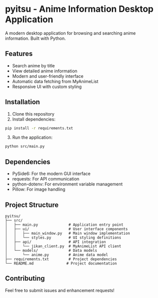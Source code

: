 # pyitsu - Anime Information Desktop Application

A modern desktop application for browsing and searching anime information. Built with Python.

## Features
- Search anime by title 
- View detailed anime information
- Modern and user-friendly interface
- Automatic data fetching from MyAnimeList
- Responsive UI with custom styling

## Installation
1. Clone this repository
2. Install dependencies:
```bash
pip install -r requirements.txt
```
3. Run the application:
```bash
python src/main.py
```

## Dependencies
- PySide6: For the modern GUI interface
- requests: For API communication
- python-dotenv: For environment variable management
- Pillow: For image handling

## Project Structure
```
pyitsu/
├── src/
│   ├── main.py              # Application entry point
│   ├── ui/                  # User interface components
│   │   ├── main_window.py   # Main window implementation
│   │   └── styles.py        # UI styling definitions
│   ├── api/                 # API integration
│   │   └── jikan_client.py  # MyAnimeList API client
│   └── models/              # Data models
│       └── anime.py         # Anime data model
├── requirements.txt         # Project dependencies
└── README.md               # Project documentation
```

## Contributing
Feel free to submit issues and enhancement requests! 

